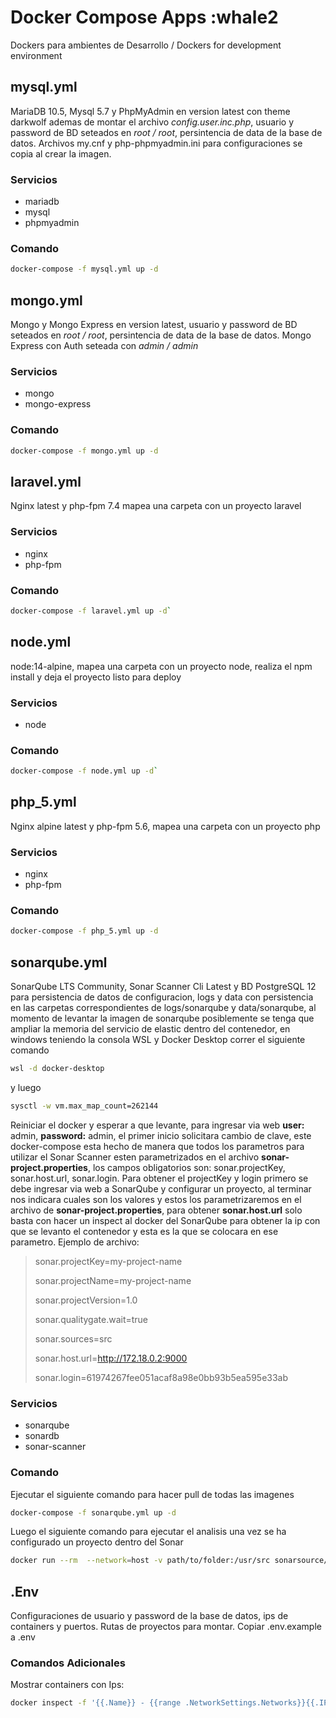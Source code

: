 # Docker Compose Apps :whale2

Dockers para ambientes de Desarrollo / Dockers for development environment

## mysql.yml

MariaDB 10.5, Mysql 5.7 y PhpMyAdmin en version latest con theme darkwolf ademas de montar el archivo *config.user.inc.php*, usuario y password de BD seteados en *root / root*, persintencia de data de la base de datos. Archivos my.cnf y php-phpmyadmin.ini para configuraciones se copia al crear la imagen.

### Servicios

- mariadb
- mysql
- phpmyadmin

### Comando

```bash
docker-compose -f mysql.yml up -d
```

## mongo.yml

Mongo y Mongo Express en version latest, usuario y password de BD seteados en *root / root*, persintencia de data de la base de datos. Mongo Express con Auth seteada con *admin / admin*

### Servicios

- mongo
- mongo-express

### Comando

```bash
docker-compose -f mongo.yml up -d
```

## laravel.yml

Nginx latest y php-fpm 7.4 mapea una carpeta con un proyecto laravel

### Servicios

- nginx
- php-fpm

### Comando

```bash
docker-compose -f laravel.yml up -d`
```

## node.yml

node:14-alpine, mapea una carpeta con un proyecto node, realiza el npm install y deja el proyecto listo para deploy

### Servicios

- node

### Comando

```bash
docker-compose -f node.yml up -d`
```

## php_5.yml

Nginx alpine latest y php-fpm 5.6, mapea una carpeta con un proyecto php

### Servicios

- nginx
- php-fpm

### Comando

```bash
docker-compose -f php_5.yml up -d
```

## sonarqube.yml

SonarQube LTS Community, Sonar Scanner Cli Latest y BD PostgreSQL 12 para persistencia de datos de configuracion, logs y data con persistencia en las carpetas correspondientes de logs/sonarqube y data/sonarqube, al momento de levantar la imagen de sonarqube posiblemente se tenga que ampliar la memoria del servicio de elastic dentro del contenedor, en windows teniendo la consola WSL y Docker Desktop correr el siguiente comando

```bash
wsl -d docker-desktop
```

y luego

```bash
sysctl -w vm.max_map_count=262144
```

Reiniciar el docker y esperar a que levante, para ingresar via web **user:** admin, **password:** admin, el primer inicio solicitara cambio de clave, este docker-compose esta hecho de manera que todos los parametros para utilizar el Sonar Scanner esten parametrizados en el archivo **sonar-project.properties**, los campos obligatorios son: sonar.projectKey, sonar.host.url, sonar.login. Para obtener el projectKey y login primero se debe ingresar via web a SonarQube y configurar un proyecto, al terminar nos indicara cuales son los valores y estos los parametrizaremos en el archivo de **sonar-project.properties**, para obtener **sonar.host.url** solo basta con hacer un inspect al docker del SonarQube para obtener la ip con que se levanto el contenedor y esta es la que se colocara en ese parametro. Ejemplo de archivo:

> sonar.projectKey=my-project-name
>
> sonar.projectName=my-project-name
>
> sonar.projectVersion=1.0
>
> sonar.qualitygate.wait=true
>
> sonar.sources=src
>
> sonar.host.url=<http://172.18.0.2:9000>
>
> sonar.login=61974267fee051acaf8a98e0bb93b5ea595e33ab

</p>

### Servicios

- sonarqube
- sonardb
- sonar-scanner

### Comando

Ejecutar el siguiente comando para hacer pull de todas las imagenes

```bash
docker-compose -f sonarqube.yml up -d
```

Luego el siguiente comando para ejecutar el analisis una vez se ha configurado un proyecto dentro del Sonar

```bash
docker run --rm  --network=host -v path/to/folder:/usr/src sonarsource/sonar-scanner-cli -X
```

## .Env

Configuraciones de usuario y password de la base de datos, ips de containers y puertos. Rutas de proyectos para montar. Copiar .env.example a .env

### Comandos Adicionales

Mostrar containers con Ips:

```bash
docker inspect -f '{{.Name}} - {{range .NetworkSettings.Networks}}{{.IPAddress}}{{end}}' (docker ps -aq)
```
